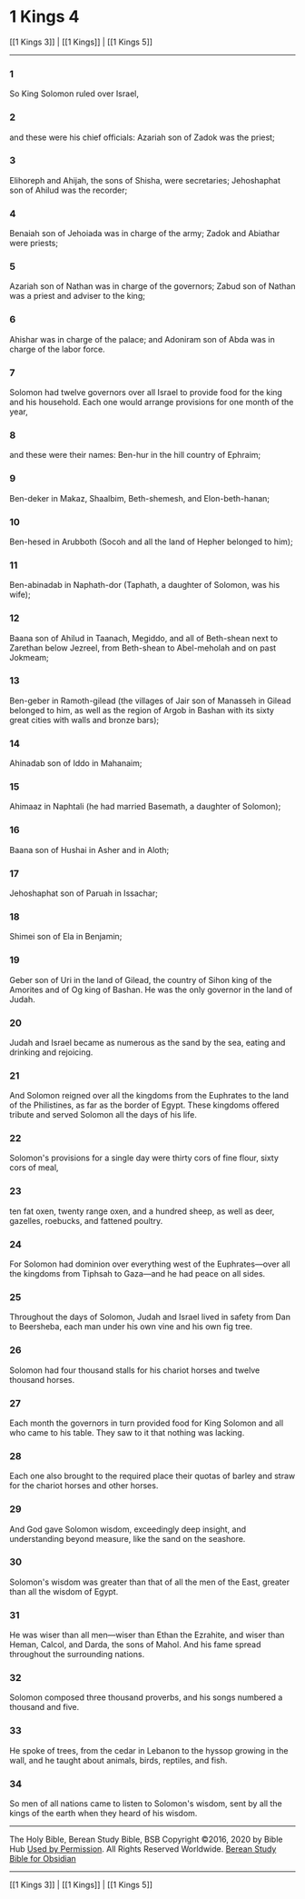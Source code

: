 # 1 Kings 4

[[1 Kings 3]] | [[1 Kings]] | [[1 Kings 5]]

---

### 1
So King Solomon ruled over Israel,

### 2
and these were his chief officials: Azariah son of Zadok was the priest;

### 3
Elihoreph and Ahijah, the sons of Shisha, were secretaries; Jehoshaphat son of Ahilud was the recorder;

### 4
Benaiah son of Jehoiada was in charge of the army; Zadok and Abiathar were priests;

### 5
Azariah son of Nathan was in charge of the governors; Zabud son of Nathan was a priest and adviser to the king;

### 6
Ahishar was in charge of the palace; and Adoniram son of Abda was in charge of the labor force.

### 7
Solomon had twelve governors over all Israel to provide food for the king and his household. Each one would arrange provisions for one month of the year,

### 8
and these were their names: Ben-hur in the hill country of Ephraim;

### 9
Ben-deker in Makaz, Shaalbim, Beth-shemesh, and Elon-beth-hanan;

### 10
Ben-hesed in Arubboth (Socoh and all the land of Hepher belonged to him);

### 11
Ben-abinadab in Naphath-dor (Taphath, a daughter of Solomon, was his wife);

### 12
Baana son of Ahilud in Taanach, Megiddo, and all of Beth-shean next to Zarethan below Jezreel, from Beth-shean to Abel-meholah and on past Jokmeam;

### 13
Ben-geber in Ramoth-gilead (the villages of Jair son of Manasseh in Gilead belonged to him, as well as the region of Argob in Bashan with its sixty great cities with walls and bronze bars);

### 14
Ahinadab son of Iddo in Mahanaim;

### 15
Ahimaaz in Naphtali (he had married Basemath, a daughter of Solomon);

### 16
Baana son of Hushai in Asher and in Aloth;

### 17
Jehoshaphat son of Paruah in Issachar;

### 18
Shimei son of Ela in Benjamin;

### 19
Geber son of Uri in the land of Gilead, the country of Sihon king of the Amorites and of Og king of Bashan. He was the only governor in the land of Judah.

### 20
Judah and Israel became as numerous as the sand by the sea, eating and drinking and rejoicing.

### 21
And Solomon reigned over all the kingdoms from the Euphrates to the land of the Philistines, as far as the border of Egypt. These kingdoms offered tribute and served Solomon all the days of his life.

### 22
Solomon's provisions for a single day were thirty cors of fine flour, sixty cors of meal,

### 23
ten fat oxen, twenty range oxen, and a hundred sheep, as well as deer, gazelles, roebucks, and fattened poultry.

### 24
For Solomon had dominion over everything west of the Euphrates—over all the kingdoms from Tiphsah to Gaza—and he had peace on all sides.

### 25
Throughout the days of Solomon, Judah and Israel lived in safety from Dan to Beersheba, each man under his own vine and his own fig tree.

### 26
Solomon had four thousand stalls for his chariot horses and twelve thousand horses.

### 27
Each month the governors in turn provided food for King Solomon and all who came to his table. They saw to it that nothing was lacking.

### 28
Each one also brought to the required place their quotas of barley and straw for the chariot horses and other horses.

### 29
And God gave Solomon wisdom, exceedingly deep insight, and understanding beyond measure, like the sand on the seashore.

### 30
Solomon's wisdom was greater than that of all the men of the East, greater than all the wisdom of Egypt.

### 31
He was wiser than all men—wiser than Ethan the Ezrahite, and wiser than Heman, Calcol, and Darda, the sons of Mahol. And his fame spread throughout the surrounding nations.

### 32
Solomon composed three thousand proverbs, and his songs numbered a thousand and five.

### 33
He spoke of trees, from the cedar in Lebanon to the hyssop growing in the wall, and he taught about animals, birds, reptiles, and fish.

### 34
So men of all nations came to listen to Solomon's wisdom, sent by all the kings of the earth when they heard of his wisdom.

---

The Holy Bible, Berean Study Bible, BSB
Copyright ©2016, 2020 by Bible Hub
[Used by Permission](https://berean.bible/terms.htm). All Rights Reserved Worldwide.
[Berean Study Bible for Obsidian](https://github.com/gapmiss/berean-study-bible-for-obsidian)

---

[[1 Kings 3]] | [[1 Kings]] | [[1 Kings 5]]


